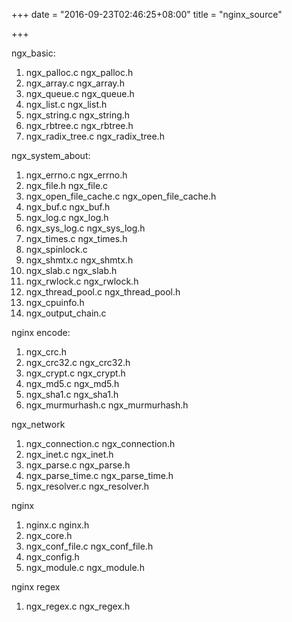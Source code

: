 +++
date = "2016-09-23T02:46:25+08:00"
title = "nginx_source"

+++

ngx_basic:
1. ngx_palloc.c ngx_palloc.h
2. ngx_array.c ngx_array.h
3. ngx_queue.c ngx_queue.h
4. ngx_list.c ngx_list.h
5. ngx_string.c ngx_string.h
6. ngx_rbtree.c ngx_rbtree.h
7. ngx_radix_tree.c ngx_radix_tree.h

ngx_system_about:
1. ngx_errno.c ngx_errno.h
2. ngx_file.h ngx_file.c
3. ngx_open_file_cache.c ngx_open_file_cache.h
4. ngx_buf.c ngx_buf.h
5. ngx_log.c ngx_log.h
6. ngx_sys_log.c ngx_sys_log.h
7. ngx_times.c ngx_times.h
8. ngx_spinlock.c
9. ngx_shmtx.c ngx_shmtx.h
10. ngx_slab.c ngx_slab.h
11. ngx_rwlock.c ngx_rwlock.h
12. ngx_thread_pool.c ngx_thread_pool.h
13. ngx_cpuinfo.h
14. ngx_output_chain.c

nginx encode:
1. ngx_crc.h
2. ngx_crc32.c ngx_crc32.h
3. ngx_crypt.c ngx_crypt.h
4. ngx_md5.c ngx_md5.h
5. ngx_sha1.c ngx_sha1.h
6. ngx_murmurhash.c ngx_murmurhash.h

ngx_network
1. ngx_connection.c ngx_connection.h
2. ngx_inet.c ngx_inet.h
3. ngx_parse.c ngx_parse.h
4. ngx_parse_time.c ngx_parse_time.h
5. ngx_resolver.c ngx_resolver.h

nginx 
1. nginx.c nginx.h
2. ngx_core.h
3. ngx_conf_file.c ngx_conf_file.h
4. ngx_config.h
5. ngx_module.c ngx_module.h

nginx regex
1. ngx_regex.c ngx_regex.h
